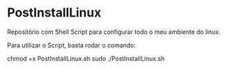 # PostInstallLinux
Repositório com Shell Script para configurar todo o meu ambiente do linux.

Para utilizar o Script, basta rodar o comando:

chmod +x PostInstallLinux.sh
sudo ./PostInstallLinux.sh
